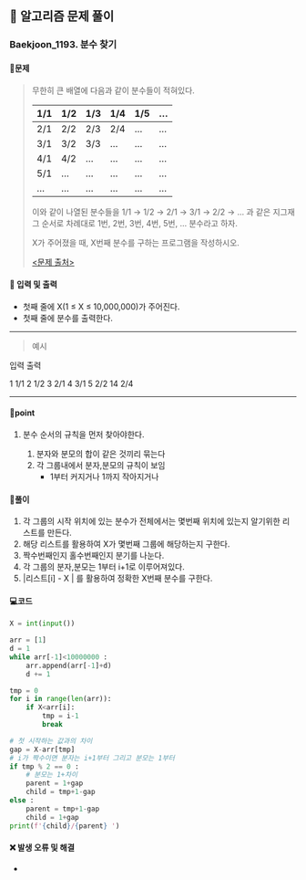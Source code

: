 ## 🐌 알고리즘 문제 풀이

### Baekjoon_1193. 분수 찾기 

#### 📒문제

> 무한히 큰 배열에 다음과 같이 분수들이 적혀있다.
>
> | 1/1  | 1/2  | 1/3  | 1/4  | 1/5  | …    |
> | ---- | ---- | ---- | ---- | ---- | ---- |
> | 2/1  | 2/2  | 2/3  | 2/4  | …    | …    |
> | 3/1  | 3/2  | 3/3  | …    | …    | …    |
> | 4/1  | 4/2  | …    | …    | …    | …    |
> | 5/1  | …    | …    | …    | …    | …    |
> | …    | …    | …    | …    | …    | …    |
>
> 이와 같이 나열된 분수들을 1/1 → 1/2 → 2/1 → 3/1 → 2/2 → … 과 같은 지그재그 순서로 차례대로 1번, 2번, 3번, 4번, 5번, … 분수라고 하자.
>
> X가 주어졌을 때, X번째 분수를 구하는 프로그램을 작성하시오.
>
> [<문제 출처>](https://www.acmicpc.net/problem/1193)

#### :pushpin: 입력 및 출력

- 첫째 줄에 X(1 ≤ X ≤ 10,000,000)가 주어진다.
- 첫째 줄에 분수를 출력한다.


---

> 예시

입력		출력 

1			 1/1
2			 1/2
3			 2/1
4			 3/1
5			 2/2
14		  2/4				

----




#### 🚀point

1. 분수 순서의 규칙을 먼저 찾아야한다.

   1. 분자와 분모의 합이 같은 것끼리 묶는다
   1. 각 그룹내에서 분자,분모의 규칙이 보임
      - 1부터 커지거나 1까지 작아지거나 

   


#### 🔎풀이

1. 각 그룹의 시작 위치에 있는 분수가 전체에서는 몇번째 위치에 있는지 알기위한 리스트를 만든다.
1. 해당 리스트를 활용하여 X가 몇번째 그룹에 해당하는지 구한다.
1. 짝수번째인지 홀수번째인지 분기를 나눈다.
1. 각 그룹의 분자,분모는 1부터 i+1로 이루어져있다.
1. |리스트[i] - X | 를 활용하여 정확한 X번째 분수를 구한다.




#### 💻코드

```python
X = int(input())

arr = [1]
d = 1
while arr[-1]<10000000 :
    arr.append(arr[-1]+d)
    d += 1

tmp = 0
for i in range(len(arr)):
    if X<arr[i]:
        tmp = i-1
        break

# 첫 시작하는 값과의 차이
gap = X-arr[tmp]
# i가 짝수이면 분자는 i+1부터 그리고 분모는 1부터
if tmp % 2 == 0 :
    # 분모는 1+차이
    parent = 1+gap
    child = tmp+1-gap
else :
    parent = tmp+1-gap
    child = 1+gap
print(f'{child}/{parent} ')
```



#### ❌ 발생 오류 및 해결

- 
